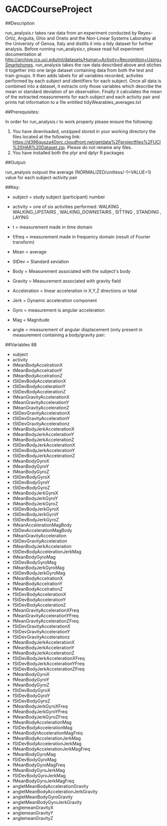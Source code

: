 # GACDCourseProject

##Description

run_analysis.r takes raw data from an experiment conducted by Reyes-Ortiz, Anguita, Ghio and Oneto and the Non-Linear Systems Laboratoy at the Univeristy of Genoa, Italy and distills it into a tidy dataset for further analysis. Before running run_analysis.r, please read full experiment documentation at http://archive.ics.uci.edu/ml/datasets/Human+Activity+Recognition+Using+Smartphones.
run_analysis takes the raw data described above and stiches it together into one large dataset containing data from both the test and train groups. It then adds labels for all variables recorded, activites performed by each subject and identifiers for each subject. Once all data is combined into a dataset, it extracts only those variables which describe the mean or standard deviation of an observation. Finally it calculates the mean of the extracted measurements for each subject and each activity pair and prints hat information to a file entitled tidyWearables_averages.txt

##Prerequisites:

In order for run_analysis.r to work properly please ensure the following:

1. You have downloaded, unzipped stored in your working directory the files located at the following link: https://d396qusza40orc.cloudfront.net/getdata%2Fprojectfiles%2FUCI%20HAR%20Dataset.zip. Please do not rename any files.
2. You have installed both the plyr and dplyr R packages

##Output:

run_analysis outpust the average (NORMALIZED/unitless/-1<VALUE<1) value for each subject-activity pair

##Key:

* subject = study subject (participant) number
* activity = one of six activities performed: WALKING
, WALKING_UPSTAIRS
, WALKING_DOWNSTAIRS
, SITTING
, STANDING
, LAYING

* t = measurement made in time domain
* f/freq = measurement made in frequency domain (result of Fourier transform)
* Mean = average
* StDev = Standard seviation
* Body = Measurement associated with the subject's body
* Gravity = Measurement associated with gravity field
* Acceleration = linear acceleration in X,Y,Z directions or total
* Jerk = Dynamic acceleration component
* Gyro = measurement is angular acceleration
* Mag = Magnitude
* angle = measurement of angular displacement (only present in measurement containing a body/gravity pair:

##Variables 88

* subject
* activity
* tMeanBodyAccelrationX
* tMeanBodyAccelrationY
* tMeanBodyAccelrationZ
* tStDevBodyAccelerationX
* tStDevBodyAccelerationY
* tStDevBodyAccelerationZ
* tMeanGravityAccelerationX
* tMeanGravityAccelerationY
* tMeanGravityAccelerationZ
* tStDevGravityAccelerationX
* tStDevGravityAccelerationY
* tStDevGravityAccelerationz
* tMeanBodyJerkAccelerationX
* tMeanBodyJerkAccelerationY
* tMeanBodyJerkAccelerationZ
* tStDevBodyJerkAccelerationX
* tStDevBodyJerkAccelerationY
* tStDevBodyJerkAccelerationZ
* tMeanBodyGyroX
* tMeanBodyGyroY
* tMeanBodyGyroZ
* tStDevBodyGyroX
* tStDevBodyGyroY
* tStDevBodyGyroZ
* tMeanBodyJerkGyroX
* tMeanBodyJerkGyroY
* tMeanBodyJerkGyroZ
* tStDevBodyJerkGyroX
* tStDevBodyJerkGyroY
* tStDevBodyJerkGyroZ
* tMeanAccelerationMagBody
* tStDevAccelerationMagBody
* tMeanGravityAcceleration
* tStDevGravityAcceleration
* tMeanBodyJerkAcceleration
* tStDevBodyAccelerationJerkMag
* tMeanBodyGyroMag
* tStDevBodyGyroMag
* tMeanBodyJerkGyroMag
* tStDevBodyJerkGyroMag
* fMeanBodyAccelrationX
* fMeanBodyAccelrationY
* fMeanBodyAccelrationZ
* fStDevBodyAccelerationX
* fStDevBodyAccelerationY
* fStDevBodyAccelerationZ
* fMeanGravityAccelerationXFreq
* fMeanGravityAccelerationYFreq
* fMeanGravityAccelerationZFreq
* fStDevGravityAccelerationX
* fStDevGravityAccelerationY
* fStDevGravityAccelerationz
* fMeanBodyJerkAccelerationX
* fMeanBodyJerkAccelerationY
* fMeanBodyJerkAccelerationZ
* fStDevBodyJerkAccelerationXFreq
* fStDevBodyJerkAccelerationYFreq
* fStDevBodyJerkAccelerationZFreq
* fMeanBodyGyroX
* fMeanBodyGyroY
* fMeanBodyGyroZ
* fStDevBodyGyroX
* fStDevBodyGyroY
* fStDevBodyGyroZ
* fMeanBodyJerkGyroXFreq
* fMeanBodyJerkGyroYFreq
* fMeanBodyJerkGyroZFreq
* fMeanBodyAccelerationMag
* fStDevBodyAccelerationMag
* fMeanBodytAccelerationMagFreq
* fMeanBodyAccelerationJerkMag
* fStDevBodyAccelerationJerkMag
* fMeanBodyAccelerationJerkMagFreq
* fMeanBodyGyroMag
* fStDevBodyGyroMag
* fMeanBodyGyroMagFreq
* fMeanBodyGyroJerkMag
* fStDevBodyGyroJerkMag
* fMeanBodyGyroJerkMagFreq
* angletMeanBodyAccelerationGravity
* angletMeanBodyAccelerationJerkGravity
* angletMeanBodyGyroGravity
* angletMeanBodyGyroJerkGravity
* anglemeanGravityX
* anglemeanGravityY
* anglemeanGravityZ
